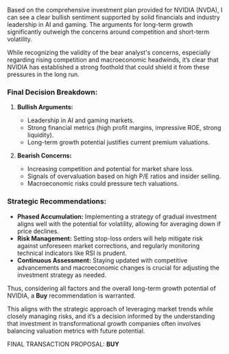 Based on the comprehensive investment plan provided for NVIDIA (NVDA), I can see a clear bullish sentiment supported by solid financials and industry leadership in AI and gaming. The arguments for long-term growth significantly outweigh the concerns around competition and short-term volatility. 

While recognizing the validity of the bear analyst's concerns, especially regarding rising competition and macroeconomic headwinds, it’s clear that NVIDIA has established a strong foothold that could shield it from these pressures in the long run.

### Final Decision Breakdown:
1. **Bullish Arguments:**
   - Leadership in AI and gaming markets.
   - Strong financial metrics (high profit margins, impressive ROE, strong liquidity).
   - Long-term growth potential justifies current premium valuations.

2. **Bearish Concerns:**
   - Increasing competition and potential for market share loss.
   - Signals of overvaluation based on high P/E ratios and insider selling.
   - Macroeconomic risks could pressure tech valuations.

### Strategic Recommendations:
- **Phased Accumulation:** Implementing a strategy of gradual investment aligns well with the potential for volatility, allowing for averaging down if price declines.
- **Risk Management:** Setting stop-loss orders will help mitigate risk against unforeseen market corrections, and regularly monitoring technical indicators like RSI is prudent.
- **Continuous Assessment:** Staying updated with competitive advancements and macroeconomic changes is crucial for adjusting the investment strategy as needed.

Thus, considering all factors and the overall long-term growth potential of NVIDIA, a **Buy** recommendation is warranted. 

This aligns with the strategic approach of leveraging market trends while closely managing risks, and it’s a decision informed by the understanding that investment in transformational growth companies often involves balancing valuation metrics with future potential.

FINAL TRANSACTION PROPOSAL: **BUY**